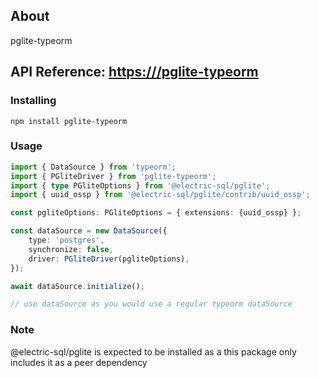 ## About
pglite-typeorm

## API Reference: [https:///pglite-typeorm](https:///pglite-typeorm)

### Installing

```base
npm install pglite-typeorm
```

### Usage


```typescript
import { DataSource } from 'typeorm';
import { PGliteDriver } from 'pglite-typeorm';
import { type PGliteOptions } from '@electric-sql/pglite';
import { uuid_ossp } from '@electric-sql/pglite/contrib/uuid_ossp';

const pgliteOptions: PGliteOptions = { extensions: {uuid_ossp} };

const dataSource = new DataSource({
    type: 'postgres',
    synchronize: false,
    driver: PGliteDriver(pgliteOptions),
});

await dataSource.initialize();

// use dataSource as you would use a regular typeorm dataSource
```


### Note
@electric-sql/pglite is expected to be installed as a this package only includes it as a peer dependency
